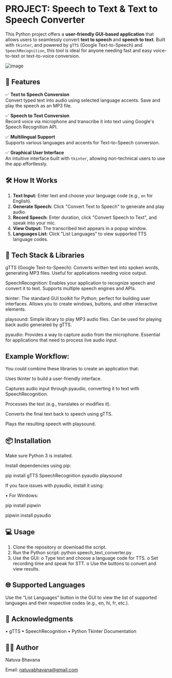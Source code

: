 # PROJECT:   Speech to Text & Text to Speech Converter


This Python project offers a **user-friendly GUI-based application** that allows users to seamlessly convert **text to speech** and **speech to text**. Built with `tkinter`, and powered by `gTTS` (Google Text-to-Speech) and `SpeechRecognition`, this tool is ideal for anyone needing fast and easy voice-to-text or text-to-voice conversion.
  
![image](https://github.com/user-attachments/assets/bb778369-5c05-456f-b86d-b40ce3bf19eb)


## 🚀 Features

✅ **Text to Speech Conversion**  
Convert typed text into audio using selected language accents. Save and play the speech as an MP3 file.

✅ **Speech to Text Conversion**  
Record voice via microphone and transcribe it into text using Google's Speech Recognition API.

✅ **Multilingual Support**  
Supports various languages and accents for Text-to-Speech conversion.

✅ **Graphical User Interface**  
An intuitive interface built with `tkinter`, allowing non-technical users to use the app effortlessly.

## 🛠️ How It Works

1. **Text Input:** Enter text and choose your language code (e.g., `en` for English).
2. **Generate Speech:** Click "Convert Text to Speech" to generate and play audio.
3. **Record Speech:** Enter duration, click "Convert Speech to Text", and speak into your mic.
4. **View Output:** The transcribed text appears in a popup window.
5. **Languages List:** Click "List Languages" to view supported TTS language codes.

## 🧰 Tech Stack & Libraries

 gTTS (Google Text-to-Speech):
Converts written text into spoken words, generating MP3 files.
Useful for applications needing voice output.

SpeechRecognition:
Enables your application to recognize speech and convert it to text.
Supports multiple speech engines and APIs.

tkinter:
The standard GUI toolkit for Python; perfect for building user interfaces.
Allows you to create windows, buttons, and other interactive elements.

playsound:
Simple library to play MP3 audio files.
Can be used for playing back audio generated by gTTS.

 pyaudio:
Provides a way to capture audio from the microphone.
Essential for applications that need to process live audio input.

## Example Workflow:
You could combine these libraries to create an application that:

Uses tkinter to build a user-friendly interface.

Captures audio input through pyaudio, converting it to text with SpeechRecognition.

Processes the text (e.g., translates or modifies it).

Converts the final text back to speech using gTTS.

Plays the resulting speech with playsound.

## 📦 Installation

Make sure Python 3 is installed.

Install dependencies using pip:

pip install gTTS SpeechRecognition pyaudio playsound


If you face issues with pyaudio, install it using:


•	For Windows:

pip install pipwin

pipwin install pyaudio

## 💻 Usage
1.	Clone the repository or download the script.
2.	Run the Python script:
python speech_text_converter.py
3.	Use the GUI:
o	Type text and choose a language code for TTS.
o	Set recording time and speak for STT.
o	Use the buttons to convert and view results.

## 🌐 Supported Languages

Use the “List Languages” button in the GUI to view the list of supported languages and their respective codes (e.g., en, hi, fr, etc.).

## 🙌 Acknowledgments

•	gTTS
•	SpeechRecognition
•	Python Tkinter Documentation


## 👩‍💻 Author

Natuva Bhavana

Email: natuvabhavana@gmail.com
